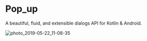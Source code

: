 # Pop_up
 A beautiful, fluid, and extensible dialogs API for Kotlin &amp; Android.

![photo_2019-05-22_11-08-35](https://user-images.githubusercontent.com/50870450/58152955-149e7600-7c83-11e9-9433-ca9ece360dd1.png)


